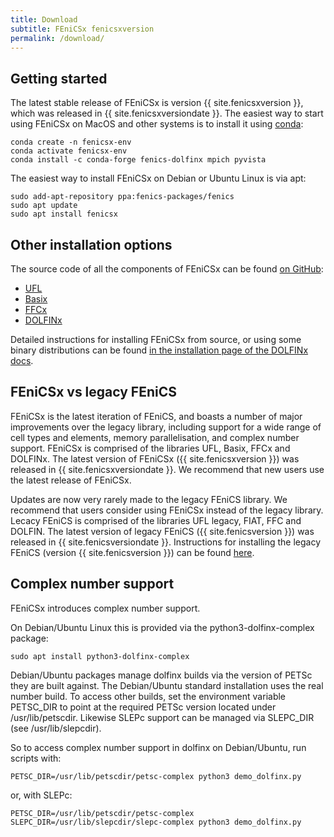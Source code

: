 ```yaml
---
title: Download
subtitle: FEniCSx fenicsxversion
permalink: /download/
---
```


## Getting started

The latest stable release of FEniCSx is version {{ site.fenicsxversion }},
which was released in {{ site.fenicsxversiondate }}. The easiest way to start using FEniCSx
on MacOS and other systems is to install it using [conda](https://conda.io):

```shell
conda create -n fenicsx-env
conda activate fenicsx-env
conda install -c conda-forge fenics-dolfinx mpich pyvista
```

The easiest way to install FEniCSx on Debian or Ubuntu Linux
is via apt:

```shell
sudo add-apt-repository ppa:fenics-packages/fenics
sudo apt update
sudo apt install fenicsx
```

## Other installation options

The source code of all the components of FEniCSx can be found [on GitHub](https://github.com/FEniCS/):

- [<i class="fa-brands fa-github"></i> UFL](https://github.com/FEniCS/ufl)
- [<i class="fa-brands fa-github"></i> Basix](https://github.com/FEniCS/basix)
- [<i class="fa-brands fa-github"></i> FFCx](https://github.com/FEniCS/ffcx)
- [<i class="fa-brands fa-github"></i> DOLFINx](https://github.com/FEniCS/dolfinx)

Detailed instructions for installing FEniCSx from source, or using some binary distributions can be found
[in the installation page of the DOLFINx docs](https://github.com/FEniCS/dolfinx#installation).

## FEniCSx vs legacy FEniCS

FEniCSx is the latest iteration of FEniCS, and boasts a number of 
major improvements over the legacy library,
including support for a wide range of cell types and elements, memory
parallelisation, and complex number support. FEniCSx is comprised of
the libraries UFL, Basix, FFCx and DOLFINx. The latest version of
FEniCSx ({{ site.fenicsxversion }}) was released in
{{ site.fenicsxversiondate }}.
We recommend that new users use the latest release of FEniCSx.


Updates are now very rarely made to the legacy FEniCS library. We recommend that users consider
using FEniCSx instead of the legacy library. Lecacy FEniCS is comprised
of the libraries UFL legacy, FIAT, FFC and DOLFIN. The latest version of legacy
FEniCS ({{ site.fenicsversion }}) was released in
{{ site.fenicsversiondate }}.
Instructions for installing the legacy FEniCS (version {{
site.fenicsversion }}) can be found [here](archive.md).

## Complex number support

FEniCSx introduces complex number support.

On Debian/Ubuntu Linux this is provided via the python3-dolfinx-complex package:

```shell
sudo apt install python3-dolfinx-complex
```

Debian/Ubuntu packages manage dolfinx builds via the version of PETSc they are built against.
The Debian/Ubuntu standard installation uses the real number build. To access other
builds, set the environment variable PETSC_DIR to point at the required PETSc version
located under /usr/lib/petscdir. Likewise SLEPc support can be managed via SLEPC_DIR
(see /usr/lib/slepcdir).

So to access complex number support in dolfinx on Debian/Ubuntu, run scripts with:

```shell
PETSC_DIR=/usr/lib/petscdir/petsc-complex python3 demo_dolfinx.py
```

or, with SLEPc:

```shell
PETSC_DIR=/usr/lib/petscdir/petsc-complex SLEPC_DIR=/usr/lib/slepcdir/slepc-complex python3 demo_dolfinx.py
```
